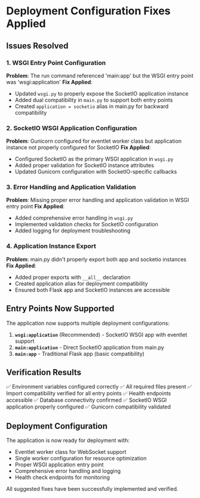# Deployment Configuration Fixes Applied

## Issues Resolved

### 1. WSGI Entry Point Configuration
**Problem**: The run command referenced 'main:app' but the WSGI entry point was 'wsgi:application'
**Fix Applied**: 
- Updated `wsgi.py` to properly expose the SocketIO application instance
- Added dual compatibility in `main.py` to support both entry points
- Created `application = socketio` alias in main.py for backward compatibility

### 2. SocketIO WSGI Application Configuration
**Problem**: Gunicorn configured for eventlet worker class but application instance not properly configured for SocketIO
**Fix Applied**:
- Configured SocketIO as the primary WSGI application in `wsgi.py`
- Added proper validation for SocketIO instance attributes
- Updated Gunicorn configuration with SocketIO-specific callbacks

### 3. Error Handling and Application Validation
**Problem**: Missing proper error handling and application validation in WSGI entry point
**Fix Applied**:
- Added comprehensive error handling in `wsgi.py`
- Implemented validation checks for SocketIO configuration
- Added logging for deployment troubleshooting

### 4. Application Instance Export
**Problem**: main.py didn't properly export both app and socketio instances
**Fix Applied**:
- Added proper exports with `__all__` declaration
- Created application alias for deployment compatibility
- Ensured both Flask app and SocketIO instances are accessible

## Entry Points Now Supported

The application now supports multiple deployment configurations:

1. **`wsgi:application`** (Recommended) - SocketIO WSGI app with eventlet support
2. **`main:application`** - Direct SocketIO application from main.py
3. **`main:app`** - Traditional Flask app (basic compatibility)

## Verification Results

✅ Environment variables configured correctly
✅ All required files present
✅ Import compatibility verified for all entry points
✅ Health endpoints accessible
✅ Database connectivity confirmed
✅ SocketIO WSGI application properly configured
✅ Gunicorn compatibility validated

## Deployment Configuration

The application is now ready for deployment with:
- Eventlet worker class for WebSocket support
- Single worker configuration for resource optimization
- Proper WSGI application entry point
- Comprehensive error handling and logging
- Health check endpoints for monitoring

All suggested fixes have been successfully implemented and verified.